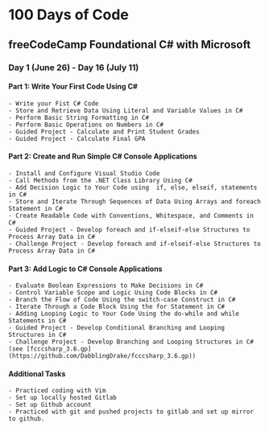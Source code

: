 # 100 Days of Code

## freeCodeCamp Foundational C# with Microsoft
### Day 1 (June 26) - Day 16 (July 11)

#### Part 1: Write Your First Code Using C#
	- Write your Fist C# Code
	- Store and Retrieve Data Using Literal and Variable Values in C#
	- Perform Basic String Formatting in C#
	- Perform Basic Operations on Numbers in C#
	- Guided Project - Calculate and Print Student Grades
	- Guided Project - Calculate Final GPA

#### Part 2: Create and Run Simple C# Console Applications
	- Install and Configure Visual Studio Code
	- Call Methods from the .NET Class Library Using C#
	- Add Decision Logic to Your Code using  if, else, elseif, statements in C#
	- Store and Iterate Through Sequences of Data Using Arrays and foreach Statement in C#
	- Create Readable Code with Conventions, Whitespace, and Comments in C#
	- Guided Project - Develop foreach and if-elseif-else Structures to Process Array Data in C#
	- Challenge Project - Develop foreach and if-elseif-else Structures to Process Array Data in C#

#### Part 3: Add Logic to C# Console Applications
	- Evaluate Boolean Expressions to Make Decisions in C#
	- Control Variable Scope and Logic Using Code Blocks in C#
	- Branch the Flow of Code Using the switch-case Construct in C#
	- Iterate Through a Code Block Using the for Statement in C#
	- Adding Looping Logic to Your Code Using the do-while and while Statements in C#
	- Guided Project - Develop Conditional Branching and Looping Structures in C#
	- Challenge Project - Develop Branching and Looping Structures in C# (see [fcccsharp_3.6.gp](https://github.com/DabblingDrake/fcccsharp_3.6.gp))
#### Additional Tasks
	- Practiced coding with Vim
	- Set up locally hosted Gitlab
	- Set up Github account
	- Practiced with git and pushed projects to gitlab and set up mirror to github.